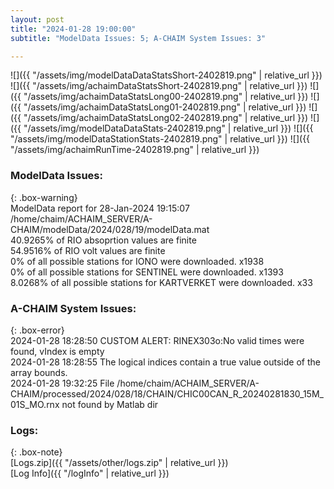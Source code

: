 ```yaml
---
layout: post
title: "2024-01-28 19:00:00"
subtitle: "ModelData Issues: 5; A-CHAIM System Issues: 3"

---
```


![]({{ "/assets/img/modelDataDataStatsShort-2402819.png" | relative_url }})
![]({{ "/assets/img/achaimDataStatsShort-2402819.png" | relative_url }})
![]({{ "/assets/img/achaimDataStatsLong00-2402819.png" | relative_url }})
![]({{ "/assets/img/achaimDataStatsLong01-2402819.png" | relative_url }})
![]({{ "/assets/img/achaimDataStatsLong02-2402819.png" | relative_url }})
![]({{ "/assets/img/modelDataDataStats-2402819.png" | relative_url }})
![]({{ "/assets/img/modelDataStationStats-2402819.png" | relative_url }})
![]({{ "/assets/img/achaimRunTime-2402819.png" | relative_url }})


### ModelData Issues:  
  
{: .box-warning}  
 ModelData report for 28-Jan-2024 19:15:07   
 /home/chaim/ACHAIM_SERVER/A-CHAIM/modelData/2024/028/19/modelData.mat   
 40.9265% of RIO absoprtion values are finite   
 54.9516% of RIO volt values are finite   
 0% of all possible stations for IONO were downloaded. x1938   
 0% of all possible stations for SENTINEL were downloaded. x1393   
 8.0268% of all possible stations for KARTVERKET were downloaded. x33   
  
### A-CHAIM System Issues:  
  
{: .box-error}  
2024-01-28 18:28:50 CUSTOM ALERT: RINEX303o:No valid times were found, vIndex is empty  
2024-01-28 18:28:55 The logical indices contain a true value outside of the array bounds.  
2024-01-28 19:32:25 File /home/chaim/ACHAIM_SERVER/A-CHAIM/processed/2024/028/18/CHAIN/CHIC00CAN_R_20240281830_15M_01S_MO.rnx not found by Matlab dir  

### Logs:  
  
{: .box-note}  
[Logs.zip]({{ "/assets/other/logs.zip" | relative_url }})  
[Log Info]({{ "/logInfo" | relative_url }})  
